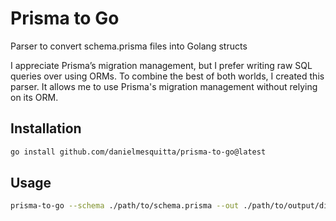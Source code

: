 # Prisma to Go

Parser to convert schema.prisma files into Golang structs

I appreciate Prisma’s migration management, but I prefer writing raw SQL queries over using ORMs. To combine the best of both worlds, I created this parser. It allows me to use Prisma's migration management without relying on its ORM.

## Installation

```bash
go install github.com/danielmesquitta/prisma-to-go@latest
```

## Usage
```bash
prisma-to-go --schema ./path/to/schema.prisma --out ./path/to/output/dir
```
